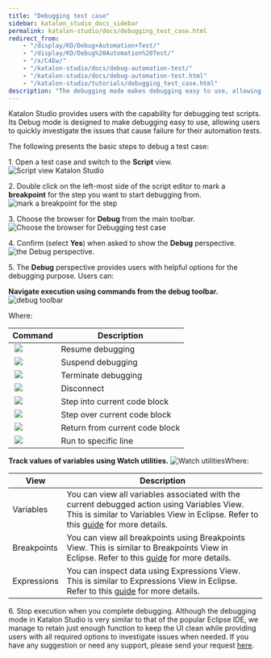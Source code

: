 ```yaml
---
title: "Debugging test case"
sidebar: katalon_studio_docs_sidebar
permalink: katalon-studio/docs/debugging_test_case.html
redirect_from:
    - "/display/KD/Debug+Automation+Test/"
    - "/display/KD/Debug%20Automation%20Test/"
    - "/x/C4Ew/"
    - "/katalon-studio/docs/debug-automation-test/"
    - "/katalon-studio/docs/debug-automation-test.html"
    - "/katalon-studio/tutorials/debugging_test_case.html"
description: "The debugging mode makes debugging easy to use, allowing users to quickly investigate the issues that cause failure for their automation tests."
---
```

Katalon Studio provides users with the capability for debugging test scripts. Its Debug mode is designed to make debugging easy to use, allowing users to quickly investigate the issues that cause failure for their automation tests.

The following presents the basic steps to debug a test case:

1\. Open a test case and switch to the **Script** view.
![Script view Katalon Studio](../../images/katalon-studio/tutorials/debugging_test_case/Script-view.png)

2\. Double click on the left-most side of the script editor to mark a **breakpoint** for the step you want to start debugging from.
![mark a breakpoint for the step](../../images/katalon-studio/tutorials/debugging_test_case/mark-a-breakpoint.png)

3\. Choose the browser for **Debug** from the main toolbar.
![Choose the browser for Debugging test case](../../images/katalon-studio/tutorials/debugging_test_case/the-browser.png)

4\. Confirm (select **Yes**) when asked to show the **Debug** perspective.
![the Debug perspective.](../../images/katalon-studio/tutorials/debugging_test_case/Debug-perspective.png)

5\. The **Debug** perspective provides users with helpful options for the debugging purpose. Users can:

**Navigate execution using commands from the debug toolbar.**
![debug toolbar](../../images/katalon-studio/tutorials/debugging_test_case/Navigate-execution.png)

Where:

| Command | Description |
| --- | --- |
|  ![](../../images/katalon-studio/tutorials/debugging_test_case/Resume-debugging.png) | Resume debugging |
|  ![](../../images/katalon-studio/tutorials/debugging_test_case/Suspend-debugging.png) | Suspend debugging |
|  ![](../../images/katalon-studio/tutorials/debugging_test_case/Terminate-debugging.png) | Terminate debugging |
|  ![](../../images/katalon-studio/tutorials/debugging_test_case/Disconnect.png) | Disconnect |
|  ![](../../images/katalon-studio/tutorials/debugging_test_case/Step-into-current-code-block.png) | Step into current code block |
|  ![](../../images/katalon-studio/tutorials/debugging_test_case/Step-over-current-code-block.png) | Step over current code block |
|  ![](../../images/katalon-studio/tutorials/debugging_test_case/Return-from-current-code-block.png) | Return from current code block |
|  ![](../../images/katalon-studio/tutorials/debugging_test_case/Run-to-specific-line.png) | Run to specific line |

**Track values of variables using Watch utilities.**
![Watch utilities](../../images/katalon-studio/tutorials/debugging_test_case/Watch-utilities.png)Where:

| View | Description |
| --- | --- |
| Variables | You can view all variables associated with the current debugged action using Variables View. This is similar to Variables View in Eclipse. Refer to this [guide](http://help.eclipse.org/luna/index.jsp?topic=%2Forg.eclipse.jdt.doc.user%2Freference%2Fviews%2Fexpressions%2Fref-expressions_view.htm) for more details. |
| Breakpoints | You can view all breakpoints using Breakpoints View. This is similar to Breakpoints View in Eclipse. Refer to this [guide](http://help.eclipse.org/luna/index.jsp?topic=%2Forg.eclipse.jdt.doc.user%2Freference%2Fviews%2Fexpressions%2Fref-expressions_view.htm) for more details. |
| Expressions | You can inspect data using Expressions View. This is similar to Expressions View in Eclipse. Refer to this [guide](http://help.eclipse.org/luna/index.jsp?topic=%2Forg.eclipse.jdt.doc.user%2Freference%2Fviews%2Fexpressions%2Fref-expressions_view.htm) for more details. |

6\. Stop execution when you complete debugging.
Although the debugging mode in Katalon Studio is very similar to that of the popular Eclipse IDE, we manage to retain just enough function to keep the UI clean while providing users with all required options to investigate issues when needed. If you have any suggestion or need any support, please send your request [here](https://www.katalon.com/#submit-ticket).